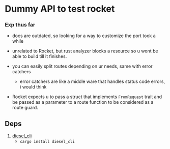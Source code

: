 # Dummy API to test rocket

### Exp thus far

- docs are outdated, so looking for a way to customize the port took a while
- unrelated to Rocket, but rust analyzer blocks a resource so u wont be able to build till it finishes.

- you can easily split routes depending on ur needs, same with error catchers
  - error catchers are like a middle ware that handles status code errors, i would think

- Rocket expects u to pass a struct that implements `FromRequest` trait and be passed as a parameter to a route function to be considered as a route guard.





## Deps
1. [diesel_cli](https://crates.io/crates/diesel_cli) 
   - `cargo install diesel_cli`